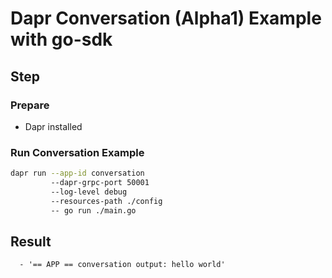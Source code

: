 # Dapr Conversation (Alpha1) Example with go-sdk

## Step

### Prepare

- Dapr installed

### Run Conversation Example

<!-- STEP
name: Run Conversation
output_match_mode: substring
expected_stdout_lines:
  - '== APP == conversation output: hello world'

background: true
sleep: 60
timeout_seconds: 60
-->

```bash
dapr run --app-id conversation 
         --dapr-grpc-port 50001 
         --log-level debug 
         --resources-path ./config 
         -- go run ./main.go
```

<!-- END_STEP -->

## Result

```
  - '== APP == conversation output: hello world'
```
